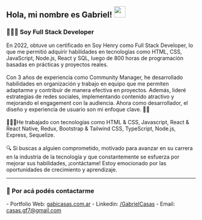 <h2> Hola, mi nombre es Gabriel! <img src="https://media.giphy.com/media/hvRJCLFzcasrR4ia7z/giphy.gif" width="30"></h2>
<h3>👨🏻‍💻 Soy Full Stack Developer</h3>
En 2022, obtuve un certificado en Soy Henry como Full Stack Developer, lo que me permitió adquirir habilidades en tecnologías como HTML, CSS, JavaScript, Node.js, React y SQL, luego de 800 horas de programación basadas en prácticas y proyectos reales.
<br></br>
Con 3 años de experiencia como Community Manager, he desarrollado habilidades en organización y trabajo en equipo que me permiten adaptarme y contribuir de manera efectiva en proyectos. Además, lideré estrategias de redes sociales, implementando contenido atractivo y mejorando el engagement con la audiencia. Ahora como desarrollador, el diseño y experiencia de usuario son mi enfoque clave. 🙌✨
<br></br>
👨🏽‍💻He trabajado con tecnologías como HTML & CSS, Javascript, React & React Native, Redux, Bootstrap & Tailwind CSS, TypeScript, Node.js, Express, Sequelize.
<br></br>
🔍 Si buscas a alguien comprometido, motivado para avanzar en su carrera en la industria de la tecnología y que constantemente se esfuerza por mejorar sus habilidades, ¡contáctame! Estoy emocionado por las oportunidades de crecimiento y aprendizaje.
<hr/>
<h3>📩 Por acá podés contactarme</h3>
- Portfolio Web: <a href="https://www.gabicasas.com.ar/" target="_blank" rel="noreferrer">gabicasas.com.ar</a>
- Linkedin: <a href="https://www.linkedin.com/in/bygabicasas/" target="_blank" rel="noreferrer">/GabrielCasas</a>
- Email: <a href="mailto:casas.gf77@gmail.com" target="_blank" rel="noreferrer">casas.gf7@gmail.com</a>

